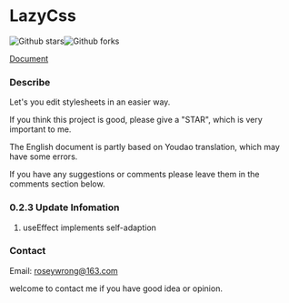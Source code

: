 # LazyCss

![Github stars](https://img.shields.io/github/stars/roseyw/lazycss.svg)![Github forks](https://img.shields.io/github/forks/roseyw/lazycss.svg) 

 [Document](https://roseyw.github.io/lazycss-docs/)

### Describe

Let's you edit stylesheets in an easier way.

If you think this project is good, please give a "STAR", which is very important to me.

The English document is partly based on Youdao translation, which may have some errors.

If you have any suggestions or comments please leave them in the comments section below.

### 0.2.3 Update Infomation

1. useEffect implements self-adaption

### Contact

Email: roseywrong@163.com

welcome to contact me if you have good idea or opinion.

